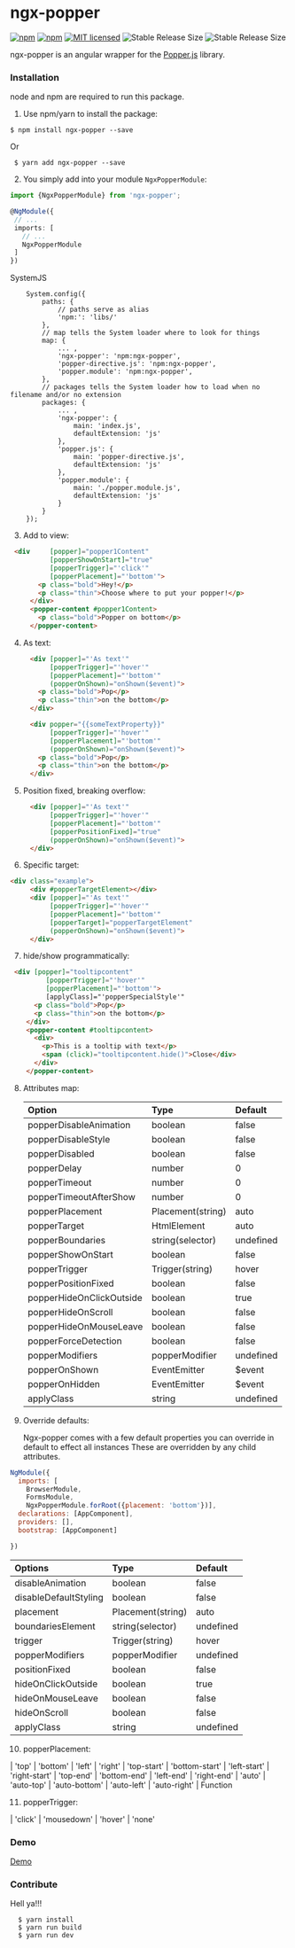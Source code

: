 # ngx-popper  

[![npm](https://img.shields.io/npm/v/ngx-popper.svg?style=flat-square)](https://www.npmjs.com/package/ngx-popper) 
[![npm](https://img.shields.io/npm/dm/ngx-popper.svg?style=flat-square)](https://www.npmjs.com/package/ngx-popper) 
[![MIT licensed](https://img.shields.io/badge/license-MIT-blue.svg?style=flat-square)](https://github.com/MrFrankel/ngx-popper/blob/master/LICENSE)
  <img src="http://badge-size.now.sh/https://unpkg.com/ngx-popper@2.0.1/ngx-popper.js?compression=brotli" alt="Stable Release Size"/>
  <img src="http://badge-size.now.sh/https://unpkg.com/ngx-popper@2.0.1/ngx-popper.js?compression=gzip" alt="Stable Release Size"/>

ngx-popper is an angular wrapper for the [Popper.js](https://popper.js.org/) library.

### Installation

node and npm are required to run this package.

1. Use npm/yarn to install the package:

  ```terminal
  $ npm install ngx-popper --save 
  ```
  
  Or 
  
   ```terminal
    $ yarn add ngx-popper --save 
  ```

2. You simply add into your module `NgxPopperModule`:

  ```typescript
  import {NgxPopperModule} from 'ngx-popper';
  
  @NgModule({
   // ...
   imports: [
     // ...
     NgxPopperModule
   ]
  })
  ```
  
SystemJS 
```
    System.config({
        paths: {
            // paths serve as alias
            'npm:': 'libs/'
        },
        // map tells the System loader where to look for things
        map: {
            ... ,
            'ngx-popper': 'npm:ngx-popper',
            'popper-directive.js': 'npm:ngx-popper',
            'popper.module': 'npm:ngx-popper',
        },
        // packages tells the System loader how to load when no filename and/or no extension
        packages: {
            ... ,
            'ngx-popper': {
                main: 'index.js',
                defaultExtension: 'js'
            },
            'popper.js': {
                main: 'popper-directive.js',
                defaultExtension: 'js'
            },
            'popper.module': {
                main: './popper.module.js',
                defaultExtension: 'js'
            }
        }
    });

```
  

3. Add to view:

  ```HTML  
   <div     [popper]="popper1Content"
            [popperShowOnStart]="true"
            [popperTrigger]="'click'"
            [popperPlacement]="'bottom'">
         <p class="bold">Hey!</p>
         <p class="thin">Choose where to put your popper!</p>         
       </div>
       <popper-content #popper1Content>
         <p class="bold">Popper on bottom</p>
       </popper-content>
  ```

4. As text:
 ```HTML
      <div [popper]="'As text'"
           [popperTrigger]="'hover'"
           [popperPlacement]="'bottom'"
           (popperOnShown)="onShown($event)">
        <p class="bold">Pop</p>
        <p class="thin">on the bottom</p>
      </div>
 ```

  ```HTML
       <div popper="{{someTextProperty}}"
            [popperTrigger]="'hover'"
            [popperPlacement]="'bottom'"
            (popperOnShown)="onShown($event)">
         <p class="bold">Pop</p>
         <p class="thin">on the bottom</p>
       </div>
  ```
 
  5. Position fixed, breaking overflow:
   ```HTML
        <div [popper]="'As text'"
             [popperTrigger]="'hover'"
             [popperPlacement]="'bottom'"
             [popperPositionFixed]="true"
             (popperOnShown)="onShown($event)">
        </div>
   ```
 
 6. Specific target:
  ```HTML
 <div class="example">
       <div #popperTargetElement></div>
       <div [popper]="'As text'"
            [popperTrigger]="'hover'"
            [popperPlacement]="'bottom'"
            [popperTarget]="popperTargetElement"
            (popperOnShown)="onShown($event)">
       </div>
  ```
  
7. hide/show programmatically:
  ```HTML
   <div [popper]="tooltipcontent"
           [popperTrigger]="'hover'"
           [popperPlacement]="'bottom'">
           [applyClass]="'popperSpecialStyle'"
        <p class="bold">Pop</p>
        <p class="thin">on the bottom</p>
      </div>
      <popper-content #tooltipcontent>
        <div>
          <p>This is a tooltip with text</p>
          <span (click)="tooltipcontent.hide()">Close</div>
        </div>
      </popper-content>
  ```
 
8. Attributes map:  
  
    | Option                   | Type              | Default  |
    |:-------------------      |:----------------  |:-------- |
    | popperDisableAnimation   | boolean           | false    |
    | popperDisableStyle       | boolean           | false    |
    | popperDisabled           | boolean           | false    |
    | popperDelay              | number            | 0        |
    | popperTimeout            | number            | 0        |
    | popperTimeoutAfterShow   | number            | 0        |
    | popperPlacement          | Placement(string) | auto     |
    | popperTarget             | HtmlElement       | auto     |
    | popperBoundaries         | string(selector)  | undefined|  
    | popperShowOnStart        | boolean           | false    |                         
    | popperTrigger            | Trigger(string)   | hover    |
    | popperPositionFixed      | boolean           | false    |
    | popperHideOnClickOutside | boolean           | true     |
    | popperHideOnScroll       | boolean           | false    |
    | popperHideOnMouseLeave   | boolean           | false    |
    | popperForceDetection     | boolean           | false    |
    | popperModifiers          | popperModifier    | undefined|
    | popperOnShown            | EventEmitter<void>| $event   |    
    | popperOnHidden           | EventEmitter<void>| $event   |
    | applyClass               | string            | undefined|
    
9. Override defaults:

    Ngx-popper comes with a few default properties you can override in default to effect all instances
    These are overridden by any child attributes.
```JavaScript
NgModule({
  imports: [
    BrowserModule,
    FormsModule,
    NgxPopperModule.forRoot({placement: 'bottom'})],
  declarations: [AppComponent],
  providers: [],
  bootstrap: [AppComponent]

})
```
  
   | Options                  | Type              | Default  |
   |:-------------------      |:----------------  |:-------- |
   | disableAnimation         | boolean           | false    |
   | disableDefaultStyling    | boolean           | false    |        
   | placement                | Placement(string) | auto     |
   | boundariesElement        | string(selector)  | undefined|  
   | trigger                  | Trigger(string)   | hover    |    
   | popperModifiers          | popperModifier    | undefined|
   | positionFixed            | boolean           | false    |
   | hideOnClickOutside       | boolean           | true     |
   | hideOnMouseLeave         | boolean           | false    |
   | hideOnScroll             | boolean           | false    |
   | applyClass               | string            | undefined|

10. popperPlacement:

  | 'top'
  | 'bottom'
  | 'left'
  | 'right'
  | 'top-start'
  | 'bottom-start'
  | 'left-start'
  | 'right-start'
  | 'top-end'
  | 'bottom-end'
  | 'left-end'
  | 'right-end'
  | 'auto'
  | 'auto-top'
  | 'auto-bottom'
  | 'auto-left'
  | 'auto-right'
  | Function
  
11. popperTrigger:

  | 'click'
  | 'mousedown'
  | 'hover'
  | 'none'
  
    
### Demo
<a href="https://mrfrankel.github.io/ngx-popper/">Demo</a>

### Contribute
  Hell ya!!!
  
```terminal
  $ yarn install
  $ yarn run build
  $ yarn run dev  
```

